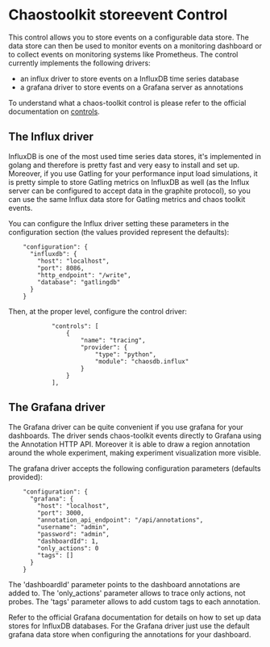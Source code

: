 # Chaostoolkit storeevent Control

This control allows you to store events on a configurable data store.
The data store can then be used to monitor events on a monitoring dashboard 
or to collect events on monitoring systems like Prometheus.
The control currently implements the following drivers:

* an influx driver to store events on a InfluxDB time series database
* a grafana driver to store events on a Grafana server as annotations

To understand what a chaos-toolkit control is please refer to the official 
documentation on [controls](https://docs.chaostoolkit.org/reference/api/experiment/#controls).

## The Influx driver

InfluxDB is one of the most used time series data stores, it's implemented in
golang and therefore is pretty fast and very easy to install and set up.
Moreover, if you use Gatling for your performance input load simulations, it is
pretty simple to store Gatling metrics on InfluxDB as well (as the Influx server can be
configured to accept data in the graphite protocol), so you can use the 
same Influx data store for Gatling metrics and chaos toolkit events.

You can configure the Influx driver setting these parameters in the
configuration section (the values provided represent the defaults):

```
    "configuration": {
      "influxdb": {
        "host": "localhost",
        "port": 8086,
        "http_endpoint": "/write",
        "database": "gatlingdb"
      }
    }
```

Then, at the proper level, configure the control driver:

```
            "controls": [
                {
                    "name": "tracing",
                    "provider": {
                        "type": "python",
                        "module": "chaosdb.influx"
                    }
                }
            ],
```

## The Grafana driver

The Grafana driver can be quite convenient if you use grafana for your 
dashboards. The driver sends chaos-toolkit events directly to Grafana using
the Annotation HTTP API.
Moreover it is able to draw a region annotation around the whole experiment,
making experiment visualization more visible.

The grafana driver accepts the following configuration parameters (defaults
provided):


```
    "configuration": {
      "grafana": {
        "host": "localhost",
        "port": 3000,
        "annotation_api_endpoint": "/api/annotations",
        "username": "admin",
        "password": "admin",
        "dashboardId": 1,
        "only_actions": 0
        "tags": []
      }
    }
```

The 'dashboardId' parameter points to the dashboard annotations are added to.
The 'only_actions' parameter allows to trace only actions, not probes. 
The 'tags' parameter allows to add custom tags to each annotation.

Refer to the official Grafana documentation for details on how to set up data
stores for InfluxDB databases. For the Grafana driver just use the default
grafana data store when configuring the annotations for your dashboard.
